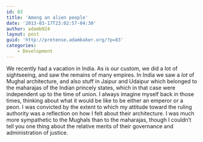 ```yaml
---
id: 83
title: 'Among an alien people'
date: '2013-03-17T23:02:57-04:30'
author: adamb924
layout: post
guid: 'http://pretense.adambaker.org/?p=83'
categories:
    - Development
---
```


We recently had a vacation in India. As is our custom, we did a lot of sightseeing, and saw the remains of many empires. In India we saw a *lot* of Mughal architecture, and also stuff in Jaipur and Udaipur which belonged to the maharajas of the Indian princely states, which in that case were independent up to the time of union. I always imagine myself back in those times, thinking about what it would be like to be either an emperor or a peon. I was convicted by the extent to which my attitude toward the ruling authority was a reflection on how I felt about their architecture. I was much more sympathetic to the Mughals than to the maharajas, though I couldn’t tell you one thing about the relative merits of their governance and administration of justice.